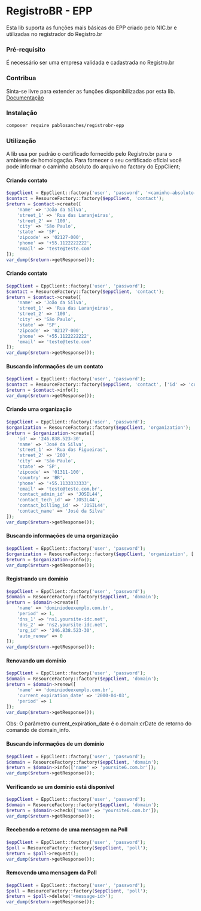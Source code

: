 # RegistroBR - EPP
Esta lib suporta as funções mais básicas do EPP criado pelo NIC.br e utilizadas no registrador do Registro.br

### Pré-requisito
É necessário ser uma empresa validada e cadastrada no Registro.br

### Contribua
Sinta-se livre para extender as funções disponibilizadas por esta lib.
[Documentação](http://registro.br/provedor/epp/pt-epp-accreditation-proc.html)

### Instalação
```sh
composer require pablosanches/registrobr-epp
```

### Utilização
A lib usa por padrão o certificado fornecido pelo Registro.br para o ambiente de homologação.
Para fornecer o seu certificado oficial você pode informar o caminho absoluto do arquivo no factory do EppClient;
#### Criando contato
```php
$eppClient = EppClient::factory('user', 'password', '<caminho-absoluto-do-certificado.pem>');
$contact = ResourceFactory::factory($eppClient, 'contact');
$return = $contact->create([
    'name' => 'João da Silva',
    'street_1' => 'Rua das Laranjeiras',
    'street_2' => '100',
    'city' => 'São Paulo',
    'state' => 'SP',
    'zipcode' => '02127-000',
    'phone' => '+55.1122222222',
    'email' => 'teste@teste.com'
]);
var_dump($return->getResponse());
```


#### Criando contato
```php
$eppClient = EppClient::factory('user', 'password');
$contact = ResourceFactory::factory($eppClient, 'contact');
$return = $contact->create([
    'name' => 'João da Silva',
    'street_1' => 'Rua das Laranjeiras',
    'street_2' => '100',
    'city' => 'São Paulo',
    'state' => 'SP',
    'zipcode' => '02127-000',
    'phone' => '+55.1122222222',
    'email' => 'teste@teste.com'
]);
var_dump($return->getResponse());
```

#### Buscando informações de um contato
```php
$eppClient = EppClient::factory('user', 'password');
$contact = ResourceFactory::factory($eppClient, 'contact', ['id' => 'contact-id']);
$return = $contact->info();
var_dump($return->getResponse());
```

#### Criando uma organização
```php
$eppClient = EppClient::factory('user', 'password');
$organization = ResourceFactory::factory($eppClient, 'organization');
$return = $organization->create([
    'id' => '246.838.523-30',
    'name' => 'José da Silva',
    'street_1' => 'Rua das Figueiras',
    'street_2' => '200',
    'city' => 'São Paulo',
    'state' => 'SP',
    'zipcode' => '01311-100',
    'country' => 'BR',
    'phone' => '+55.1133333333',
    'email' => 'teste@teste.com.br',
    'contact_admin_id' => 'JOSIL44',
    'contact_tech_id' => 'JOSIL44',
    'contact_billing_id' => 'JOSIL44',
    'contact_name' => 'José da Silva'
]);
var_dump($return->getResponse());
```

#### Buscando informações de uma organização
```php
$eppClient = EppClient::factory('user', 'password');
$organization = ResourceFactory::factory($eppClient, 'organization', ['id' => 'JOSIL44']);
$return = $organization->info();
var_dump($return->getResponse());
```

#### Registrando um domínio
```php
$eppClient = EppClient::factory('user', 'password');
$domain = ResourceFactory::factory($eppClient, 'domain');
$return = $domain->create([
    'name' => 'dominiodeexemplo.com.br',
    'period' => 1,
    'dns_1' => 'ns1.yoursite-idc.net',
    'dns_2' => 'ns2.yoursite-idc.net',
    'org_id' => '246.838.523-30',
    'auto_renew' => 0
]);
var_dump($return->getResponse());
```

#### Renovando um domínio
```php
$eppClient = EppClient::factory('user', 'password');
$domain = ResourceFactory::factory($eppClient, 'domain');
$return = $domain->renew([
    'name' => 'dominiodeexemplo.com.br',
    'current_expiration_date' => '2000-04-03',
    'period' => 1
]);
var_dump($return->getResponse());
```
Obs: O parâmetro current_expiration_date é o domain:crDate de retorno do comando de domain_info.

#### Buscando informações de um domínio
```php
$eppClient = EppClient::factory('user', 'password');
$domain = ResourceFactory::factory($eppClient, 'domain');
$return = $domain->info(['name' => 'yoursite6.com.br']);
var_dump($return->getResponse());
```

#### Verificando se um domínio está disponível
```php
$eppClient = EppClient::factory('user', 'password');
$domain = ResourceFactory::factory($eppClient, 'domain');
$return = $domain->check(['name' => 'yoursite6.com.br']);
var_dump($return->getResponse());
```

#### Recebendo o retorno de uma mensagem na Poll
```php
$eppClient = EppClient::factory('user', 'password');
$poll = ResourceFactory::factory($eppClient, 'poll');
$return = $poll->request();
var_dump($return->getResponse());
```

#### Removendo uma mensagem da Poll
```php
$eppClient = EppClient::factory('user', 'password');
$poll = ResourceFactory::factory($eppClient, 'poll');
$return = $poll->delete('<message-id>');
var_dump($return->getResponse());
```
